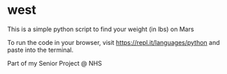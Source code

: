 # west

This is a simple python script to find your weight (in lbs) on Mars

To run the code in your browser, visit https://repl.it/languages/python and paste into the terminal.


Part of my Senior Project @ NHS
